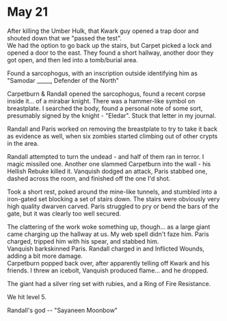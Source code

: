 # May 21

After killing the Umber Hulk, that Kwark guy opened a trap door and shouted down that we "passed the test".  
We had the option to go back up the stairs, but Carpet picked a lock and opened a door to the east.  They
found a short hallway, another door they got open, and then led into a tomb/burial area.


Found a sarcophogus, with an inscription outside identifying him as "Samodar _____, Defender of the North"

Carpetburn & Randall opened the sarcophogus, found a recent corpse inside it... of a mirabar knight.
There was a hammer-like symbol on breastplate.  I searched the body, found a personal note of some sort,
presumably signed by the knight - "Eledar".  Stuck that letter in my journal.

Randall and Paris worked on removing the breastplate to try to take it back as evidence as well, when
six zombies started climbing out of other crypts in the area.

Randall attempted to turn the undead - and half of them ran in terror.  I magic missiled one. Another
one slammed Carpetburn into the wall - his Hellish Rebuke killed it. Vanquish dodged an attack, Paris 
stabbed one, dashed across the room, and finished off the one I'd shot.

Took a short rest, poked around the mine-like tunnels, and stumbled into a iron-gated set blocking a 
set of stairs down.  The stairs were obviously  very high quality dwarven carved.  Paris struggled to
pry or bend the bars of the gate, but it was clearly too well secured.

The clattering of the work woke something up, though... as a large giant came charging up the hallway
at us.  My web spell didn't faze him.  Paris charged, tripped him with his spear, and stabbed him.  
Vanquish barkskinned Paris.  Randall charged in and Inflicted Wounds, adding a bit more damage.  
Carpetburn popped back over, after apparently telling off Kwark and his friends.  I threw an icebolt, 
Vanquish produced flame... and he dropped.

The giant had a silver ring set with rubies, and a Ring of Fire Resistance.

We hit level 5.





Randall's god -- "Sayaneen Moonbow"
